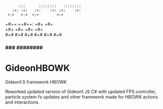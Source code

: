 
          :::      ::::::::   :::::::: 
       :+: :+:   :+:    :+: :+:    :+: 
     +:+   +:+  +:+        +:+         
   +#++:++#++: +#+        +#+          
  +#+     +#+ +#+        +#+           
 #+#     #+# #+#    #+# #+#    #+#     
###     ###  ########   ########    


# GideonHBOWK
Gideon1.5 framework HBOWK

Reworked updated version of Gideon1 JS C# with updated FPS controller, particle system fx updates and other framework made for HBOWK actions and interactions.
